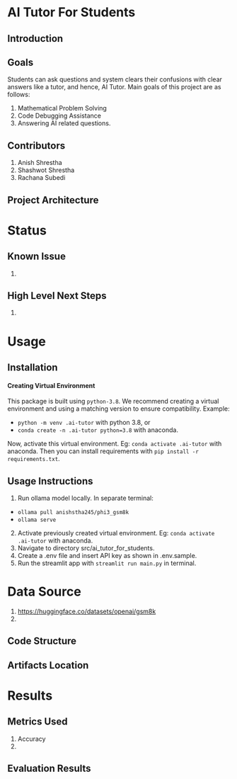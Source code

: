 # AI Tutor For Students

## Introduction


## Goals
Students can ask questions and system clears their confusions with clear answers like a tutor, and hence, AI Tutor. Main goals of this project are as follows:
1. Mathematical Problem Solving
2. Code Debugging Assistance
3. Answering AI related questions.

## Contributors
1. Anish Shrestha
2. Shashwot Shrestha
3. Rachana Subedi

## Project Architecture


# Status
## Known Issue
1. 

## High Level Next Steps
1. 


# Usage
## Installation
<!-- To begin this project, use the included `Makefile` -->

#### Creating Virtual Environment
This package is built using `python-3.8`. 
We recommend creating a virtual environment and using a matching version to ensure compatibility.
Example:
- `python -m venv .ai-tutor` with python 3.8, or
- `conda create -n .ai-tutor python=3.8` with anaconda.

Now, activate this virtual environment. Eg: `conda activate .ai-tutor` with anaconda. Then you can install requirements with `pip install -r requirements.txt`.

<!-- #### pre-commit

`pre-commit` will automatically format and lint your code. You can install using this by using
`make use-pre-commit`. It will take effect on your next `git commit` -->

<!-- #### pip-tools

The method of managing dependencies in this package is using `pip-tools`. To begin, run `make use-pip-tools` to install. 

Then when adding a new package requirement, update the `requirements.in` file with 
the package name. You can include a specific version if desired but it is not necessary. 

To install and use the new dependency you can run `make deps-install` or equivalently `make`

If you have other packages installed in the environment that are no longer needed, you can you `make deps-sync` to ensure that your current development environment matches the `requirements` files.  -->

## Usage Instructions
1. Run ollama model locally. In separate terminal: 
- `ollama pull anishstha245/phi3_gsm8k`
- `ollama serve`
2. Activate previously created virtual environment. Eg: `conda activate .ai-tutor` with anaconda.
3. Navigate to directory src/ai_tutor_for_students.
4. Create a .env file and insert API key as shown in .env.sample.
5. Run the streamlit app with `streamlit run main.py` in terminal.

# Data Source
1. https://huggingface.co/datasets/openai/gsm8k
2. 

## Code Structure
## Artifacts Location
# Results
## Metrics Used
1. Accuracy
2. 
## Evaluation Results
